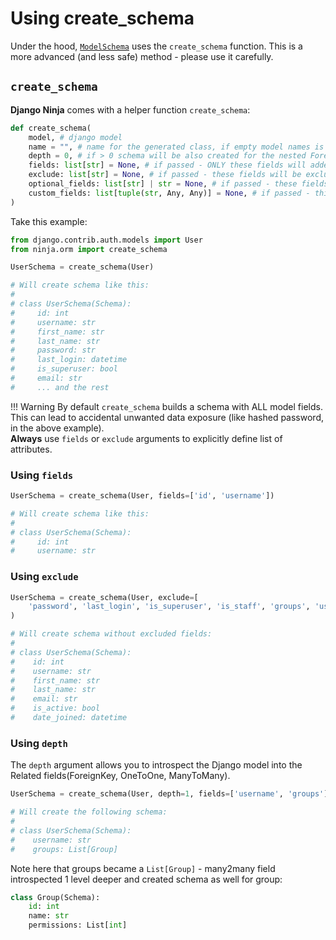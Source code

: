 # Using create_schema

Under the hood, [`ModelSchema`](../django-pydantic/#modelschema) uses the `create_schema` function.
This is a more advanced (and less safe) method - please use it carefully.

## `create_schema`

**Django Ninja** comes with a helper function `create_schema`:

```Python
def create_schema(
    model, # django model
    name = "", # name for the generated class, if empty model names is used
    depth = 0, # if > 0 schema will be also created for the nested ForeignKeys and Many2Many (with the provided depth of lookup)
    fields: list[str] = None, # if passed - ONLY these fields will added to schema
    exclude: list[str] = None, # if passed - these fields will be excluded from schema
    optional_fields: list[str] | str = None, # if passed - these fields will not be required on schema (use '__all__' to mark ALL fields required)
    custom_fields: list[tuple(str, Any, Any)] = None, # if passed - this will override default field types (or add new fields)
)
```


Take this example:

```Python hl_lines="2 4"
from django.contrib.auth.models import User
from ninja.orm import create_schema

UserSchema = create_schema(User)

# Will create schema like this:
# 
# class UserSchema(Schema):
#     id: int
#     username: str
#     first_name: str
#     last_name: str
#     password: str
#     last_login: datetime
#     is_superuser: bool
#     email: str
#     ... and the rest

```

!!! Warning
    By default `create_schema` builds a schema with ALL model fields.
    This can lead to accidental unwanted data exposure (like hashed password, in the above example).
    <br>
    **Always** use `fields` or `exclude` arguments to explicitly define list of attributes.

### Using `fields`

```Python hl_lines="1"
UserSchema = create_schema(User, fields=['id', 'username'])

# Will create schema like this:
# 
# class UserSchema(Schema):
#     id: int
#     username: str

```

### Using `exclude`

```Python hl_lines="1 2"
UserSchema = create_schema(User, exclude=[
    'password', 'last_login', 'is_superuser', 'is_staff', 'groups', 'user_permissions']
)

# Will create schema without excluded fields:
# 
# class UserSchema(Schema):
#    id: int
#    username: str
#    first_name: str
#    last_name: str
#    email: str
#    is_active: bool
#    date_joined: datetime
```

### Using `depth`

The `depth` argument allows you to introspect the Django model into the Related fields(ForeignKey, OneToOne, ManyToMany).

```Python hl_lines="1 7"
UserSchema = create_schema(User, depth=1, fields=['username', 'groups'])

# Will create the following schema:
#
# class UserSchema(Schema):
#    username: str
#    groups: List[Group]
```

Note here that groups became a `List[Group]` - many2many field introspected 1 level deeper and created schema as well for group:

```Python
class Group(Schema):
    id: int
    name: str
    permissions: List[int]
```
